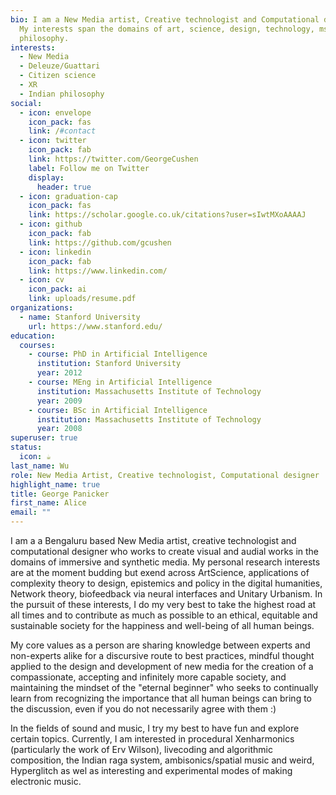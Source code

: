 ```yaml
---
bio: I am a New Media artist, Creative technologist and Computational designer.
  My interests span the domains of art, science, design, technology, msic and
  philosophy.
interests:
  - New Media
  - Deleuze/Guattari
  - Citizen science
  - XR
  - Indian philosophy
social:
  - icon: envelope
    icon_pack: fas
    link: /#contact
  - icon: twitter
    icon_pack: fab
    link: https://twitter.com/GeorgeCushen
    label: Follow me on Twitter
    display:
      header: true
  - icon: graduation-cap
    icon_pack: fas
    link: https://scholar.google.co.uk/citations?user=sIwtMXoAAAAJ
  - icon: github
    icon_pack: fab
    link: https://github.com/gcushen
  - icon: linkedin
    icon_pack: fab
    link: https://www.linkedin.com/
  - icon: cv
    icon_pack: ai
    link: uploads/resume.pdf
organizations:
  - name: Stanford University
    url: https://www.stanford.edu/
education:
  courses:
    - course: PhD in Artificial Intelligence
      institution: Stanford University
      year: 2012
    - course: MEng in Artificial Intelligence
      institution: Massachusetts Institute of Technology
      year: 2009
    - course: BSc in Artificial Intelligence
      institution: Massachusetts Institute of Technology
      year: 2008
superuser: true
status:
  icon: ☕️
last_name: Wu
role: New Media Artist, Creative technologist, Computational designer
highlight_name: true
title: George Panicker
first_name: Alice
email: ""
---
```

I am a a Bengaluru based New Media artist, creative technologist and computational designer who works to create visual and audial works in the domains of immersive and synthetic media. My personal research interests are at the moment budding but exend across ArtScience, applications of complexity theory to design, epistemics and policy in the digital humanities, Network theory, biofeedback via neural interfaces and Unitary Urbanism. In the pursuit of these interests, I do my very best to take the highest road at all times and to contribute as much as possible to an ethical, equitable and sustainable society for the happiness and well-being of all human beings. 

My core values as a person are sharing knowledge between experts and non-experts alike for a discursive route to best practices, mindful thought applied to the design and development of new media for the creation of a compassionate, accepting and infinitely more capable society, and maintaining the mindset of the "eternal beginner" who seeks to continually learn from recognizing the importance that all human beings can bring to the discussion, even if you do not necessarily agree with them :)

In the fields of sound and music, I try my best to have fun and explore certain topics. Currently, I am interested in procedural Xenharmonics (particularly the work of Erv Wilson), livecoding and algorithmic composition, the Indian raga system, ambisonics/spatial music and weird, Hyperglitch as wel as interesting and experimental modes of making electronic music.